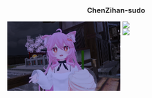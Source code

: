 <h3 align="center">ChenZihan-sudo</h3> 
<img align="left" width="52%" src=".\asserts\VRChat_1920x1080_2022-08-31_01-17-30.138.png"/>
<img align="right" width="47%" src="https://github-readme-stats.vercel.app/api?username=ChenZihan-sudo&hide_title=true&show_icons=true&theme=dracula&hide_border=true"/>
<img align="right" width="47%" src="https://activity-graph.herokuapp.com/graph?username=ChenZihan-sudo&point=24292e&area=true&hide_border=true&theme=rogue&radius=16" />
<!-- ###&nbsp;&nbsp;&nbsp;&nbsp;&nbsp;&nbsp;&nbsp;&nbsp;&nbsp;&nbsp;&nbsp;&nbsp;&nbsp;&nbsp;&nbsp;&nbsp;&nbsp;&nbsp;&nbsp;&nbsp;&nbsp;&nbsp;&nbsp;&nbsp;&nbsp;&nbsp;
<div align="center"><img align="center" width="3%" src=".\asserts\twitterIcon.png" /><a href="https://twitter.com/ChenZihanQ">&nbsp;&nbsp;@ChenZihanQ</a></div> -->


